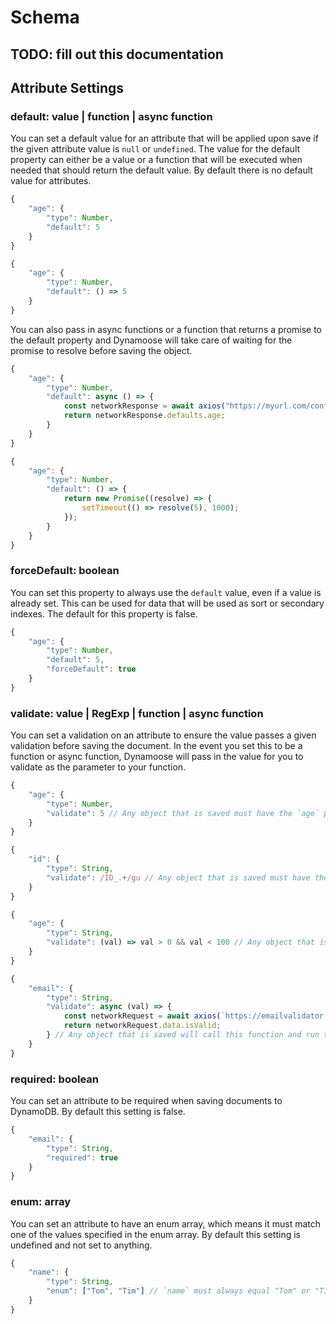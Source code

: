 # Schema

## TODO: fill out this documentation

## Attribute Settings

### default: value | function | async function

You can set a default value for an attribute that will be applied upon save if the given attribute value is `null` or `undefined`. The value for the default property can either be a value or a function that will be executed when needed that should return the default value. By default there is no default value for attributes.

```js
{
	"age": {
		"type": Number,
		"default": 5
	}
}
```

```js
{
	"age": {
		"type": Number,
		"default": () => 5
	}
}
```

You can also pass in async functions or a function that returns a promise to the default property and Dynamoose will take care of waiting for the promise to resolve before saving the object.

```js
{
	"age": {
		"type": Number,
		"default": async () => {
			const networkResponse = await axios("https://myurl.com/config.json").data;
			return networkResponse.defaults.age;
		}
	}
}
```

```js
{
	"age": {
		"type": Number,
		"default": () => {
			return new Promise((resolve) => {
				setTimeout(() => resolve(5), 1000);
			});
		}
	}
}
```

### forceDefault: boolean

You can set this property to always use the `default` value, even if a value is already set. This can be used for data that will be used as sort or secondary indexes. The default for this property is false.

```js
{
	"age": {
		"type": Number,
		"default": 5,
		"forceDefault": true
	}
}
```

### validate: value | RegExp | function | async function

You can set a validation on an attribute to ensure the value passes a given validation before saving the document. In the event you set this to be a function or async function, Dynamoose will pass in the value for you to validate as the parameter to your function.

```js
{
	"age": {
		"type": Number,
		"validate": 5 // Any object that is saved must have the `age` property === to 5
	}
}
```

```js
{
	"id": {
		"type": String,
		"validate": /ID_.+/gu // Any object that is saved must have the `id` property start with `ID_` and have at least 1 character after it
	}
}
```

```js
{
	"age": {
		"type": String,
		"validate": (val) => val > 0 && val < 100 // Any object that is saved must have the `age` property be greater than 0 and less than 100
	}
}
```

```js
{
	"email": {
		"type": String,
		"validate": async (val) => {
			const networkRequest = await axios(`https://emailvalidator.com/${val}`);
			return networkRequest.data.isValid;
		} // Any object that is saved will call this function and run the network request with `val` equal to the value set for the `email` property, and only allow the document to be saved if the `isValid` property in the response is true
	}
}
```

### required: boolean

You can set an attribute to be required when saving documents to DynamoDB. By default this setting is false.

```js
{
	"email": {
		"type": String,
		"required": true
	}
}
```

### enum: array

You can set an attribute to have an enum array, which means it must match one of the values specified in the enum array. By default this setting is undefined and not set to anything.

```js
{
	"name": {
		"type": String,
		"enum": ["Tom", "Tim"] // `name` must always equal "Tom" or "Tim"
	}
}
```
